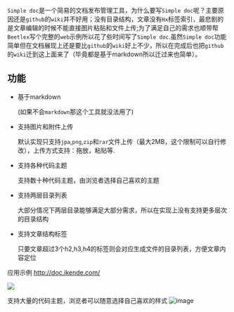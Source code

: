 `Simple doc`是一个简易的文档发布管理工具，为什么要写`Simple doc`呢？主要原因还是`github`的`wiki`并不好用；没有目录结构，文章没有`Hx`标签索引，最悲剧的是文章编辑的时候不能直接图片粘贴和文件上传;为了满足自己的需求也顺带帮`Beetlex`写个完整的`web`示例所以花了些时间写了`Simple doc`.虽然`Simple doc`功能简单但在文档展现上还是要比`github`的`wiki`好上不少，所以在完成后也把`github`的`wiki`迁到这上面来了（毕竟都是基于markdown所以迁过来也简单）。
## 功能
- 基于markdown

  (如果不会`markdown`那这个工具就没法用了)
- 支持图片和附件上传

  默认实现只支持`jpa`,`png`,`zip`和`rar`文件上传（最大2MB，这个限制可以自行修改），上传方式支持：拖放，粘贴等.
- 支持各种代码主题

  支持数十种代码主题，由浏览者选择自己喜欢的主题
- 支持两层目录列表

  大部分情况下两层目录能够满足大部分需求，所以在实现上没有支持更多层次的目录结构
- 支持文章结构标签

  只要文章超过3个h2,h3,h4的标签则会对应生成文件的目录列表，方便文章内容定位

应用示例 http://doc.ikende.com/

![](https://user-images.githubusercontent.com/2564178/68264979-a9582d00-0085-11ea-9789-00a1e8748918.png)

支持大量的代码主题，浏览者可以随意选择自己喜欢的样式
![image](https://user-images.githubusercontent.com/2564178/68272414-99991280-009e-11ea-87ee-712205a72b44.png)

